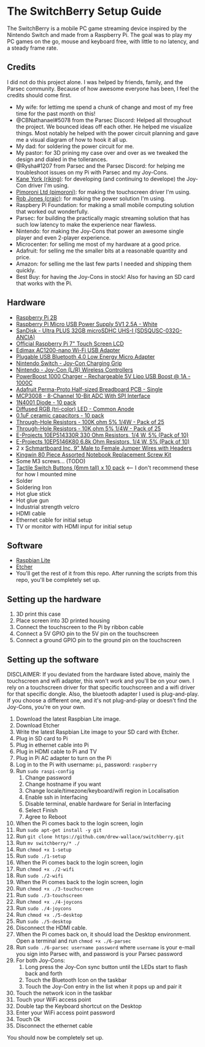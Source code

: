# The SwitchBerry Setup Guide
The SwitchBerry is a mobile PC game streaming device inspired by the Nintendo Switch and made from a Raspberry Pi. The goal was to play my PC games on the go, mouse and keyboard free, with little to no latency, and a steady frame rate.

## Credits
I did not do this project alone. I was helped by friends, family, and the Parsec community. Because of how awesome everyone has been, I feel the credits should come first.

  - My wife: for lettimg me spend a chunk of change and most of my free time for the past month on this!
  - @CBNathanael#5078 from the Parsec Discord: Helped all throughout the project. We bounced ideas off each other. He helped me visualize things. Most notably he helped with the power circuit planning and gave me a visual diagram of how to hook it all up.
  - My dad: for soldering the power circuit for me.
  - My pastor: for 3D prining my case over and over as we tweaked the design and dialed in the tollerances.
  - @Rysha#1207 from Parsec and the Parsec Discord: for helping me troubleshoot issues on my Pi with Parsec and my Joy-Cons.
  - [Kane York (riking)](https://github.com/riking/joycon): for developing (and continuing to develope) the Joy-Con driver I'm using.
  - [Pimoroni Ltd (pimoroni)](https://github.com/pimoroni/python-multitouch): for making the touchscreen driver I'm using.
  - [Rob Jones (craic)](https://github.com/craic/pi_power): for making the power solution I'm using.
  - Raspbery Pi Foundation: for making a small mobile computing solution that worked out wonderfully.
  - Parsec: for building the practically magic streaming solution that has such low latency to make the experience near flawless.
  - Nintendo: for making the Joy-Cons that power an awesome single player and even 2-player experience.
  - Microcenter: for selling me most of my hardware at a good price.
  - Adafruit: for selling me the smaller bits at a reasonable quantity and price.
  - Amazon: for selling me the last few parts I needed and shipping them quickly.
  - Best Buy: for having the Joy-Cons in stock! Also for having an SD card that works with the Pi.

## Hardware
  - [Raspberry Pi 2B](http://www.microcenter.com/product/473292/Raspberry_Pi_2_Model_B)
  - [Raspberry Pi Micro USB Power Supply 5V1 2.5A - White](http://www.microcenter.com/product/462652/Micro_USB_Power_Supply_5V1_25A_-_White)
  - [SanDisk - Ultra PLUS 32GB microSDHC UHS-I (SDSQUSC-032G-ANCIA)](http://www.bestbuy.com/site/sandisk-ultra-plus-32gb-microsdhc-uhs-i-memory-card-gray-red/3142635.p?skuId=3142635)
  - [Official Raspberry Pi 7" Touch Screen LCD](http://www.microcenter.com/product/462658/7_Touch_Screen_LCD)
  - [Edimax AC1200-nano Wi-Fi USB Adapter](https://www.amazon.com/gp/product/B01MY7PL10/ref=oh_aui_detailpage_o03_s00?ie=UTF8&psc=1)
  - [Plugable USB Bluetooth 4.0 Low Energy Micro Adapter](https://www.amazon.com/gp/product/B009ZIILLI/ref=oh_aui_detailpage_o02_s00?ie=UTF8&psc=1)
  - [Nintendo Switch - Joy-Con Charging Grip](https://www.amazon.com/gp/product/B01N33MFPK/ref=oh_aui_detailpage_o02_s00?ie=UTF8&psc=1)
  - [Nintendo - Joy-Con (L/R) Wireless Controllers](http://www.bestbuy.com/site/nintendo-joy-con-l-r-wireless-controllers-for-nintendo-switch-gray/5730705.p?skuId=5730705)
  - [PowerBoost 1000 Charger - Rechargeable 5V Lipo USB Boost @ 1A - 1000C](https://www.adafruit.com/product/2465)
  - [Adafruit Perma-Proto Half-sized Breadboard PCB - Single](https://www.adafruit.com/product/1609)
  - [MCP3008 - 8-Channel 10-Bit ADC With SPI Interface](https://www.adafruit.com/product/856)
  - [1N4001 Diode - 10 pack](https://www.adafruit.com/product/755)
  - [Diffused RGB (tri-color) LED - Common Anode](https://www.adafruit.com/product/159)
  - [0.1uF ceramic capacitors - 10 pack](https://www.adafruit.com/product/753)
  - [Through-Hole Resistors - 100K ohm 5% 1/4W - Pack of 25](https://www.adafruit.com/product/2787)
  - [Through-Hole Resistors - 10K ohm 5% 1/4W - Pack of 25](https://www.adafruit.com/product/2784)
  - [E-Projects 10EP514330R 330 Ohm Resistors, 1/4 W, 5% (Pack of 10)](https://www.amazon.com/gp/product/B00CVZ4134/ref=oh_aui_detailpage_o01_s00?ie=UTF8&psc=1)
  - [E-Projects 10EP5146K80 6.8k Ohm Resistors, 1/4 W, 5% (Pack of 10)](https://www.amazon.com/gp/product/B00CVZ4CLU/ref=oh_aui_detailpage_o00_s00?ie=UTF8&psc=1)
  - 2 x [Schmartboard Inc. 9" Male to Female Jumper Wires with Headers](http://www.microcenter.com/product/420048/9_Male_to_Female_Jumper_Wires_with_Headers)
  - [Kingwin 80 Piece Assorted Notebook Replacement Screw Kit](http://www.microcenter.com/product/429404/80_Piece_Assorted_Notebook_Replacement_Screw_Kit)
  - Some M3 screws... (TODO)
  - [Tactile Switch Buttons (6mm tall) x 10 pack](https://www.adafruit.com/product/1490) <-- I don't recommend these for how I mounted mine
  - Solder
  - Soldering Iron
  - Hot glue stick
  - Hot glue gun
  - Industrial strength velcro
  - HDMI cable
  - Ethernet cable for initial setup
  - TV or monitor with HDMI input for initial setup

## Software
  - [Raspbian Lite](https://www.raspberrypi.org/downloads/raspbian/)
  - [Etcher](https://etcher.io/)
  - You'll get the rest of it from this repo. After running the scripts from this repo, you'll be completely set up.

## Setting up the hardware
1. 3D print this case
1. Place screen into 3D printed housing
1. Connect the touchscreen to the Pi by ribbon cable
1. Connect a 5V GPIO pin to the 5V pin on the touchscreen
1. Connect a ground GPIO pin to the ground pin on the touchscreen

## Setting up the software
DISCLAIMER: If you deviated from the hardware listed above, mainly the touchscreen and wifi adapter, this won't work and you'll be on your own. I rely on a touchscreen driver for that specific touchscreen and a wifi driver for that specific dongle. Also, the bluetooth adapter I used is plug-and-play. If you choose a different one, and it's not plug-and-play or doesn't find the Joy-Cons, you're on your own.

1. Download the latest Raspbian Lite image.
1. Download Etcher
1. Write the latest Raspbian Lite image to your SD card with Etcher.
1. Plug in SD card to Pi
1. Plug in ethernet cable into Pi
1. Plug in HDMI cable to Pi and TV
1. Plug in Pi AC adapter to turn on the Pi
1. Log in to the Pi with username: `pi`, password: `raspberry`
1. Run `sudo raspi-config`
   1. Change password
   1. Change hostname if you want
   1. Change locale/timezone/keyboard/wifi region in Localisation
   1. Enable ssh in Interfacing
   1. Disable terminal, enable hardware for Serial in Interfacing
   1. Select Finish
   1. Agree to Reboot
1. When the Pi comes back to the login screen, login
1. Run `sudo apt-get install -y git`
1. Run `git clone https://github.com/drew-wallace/switchberry.git`
1. Run `mv switchberry/* ./`
1. Run `chmod +x 1-setup`
1. Run `sudo ./1-setup`
1. When the Pi comes back to the login screen, login
1. Run `chmod +x ./2-wifi`
1. Run `sudo ./2-wifi`
1. When the Pi comes back to the login screen, login
1. Run `chmod +x ./3-touchscreen`
1. Run `sudo ./3-touchscreen`
1. Run `chmod +x ./4-joycons`
1. Run `sudo ./4-joycons`
1. Run `chmod +x ./5-desktop`
1. Run `sudo ./5-desktop`
1. Disconnect the HDMI cable.
1. When the Pi comes back on, it should load the Desktop environment. Open a terminal and run `chmod +x ./6-parsec`
1. Run `sudo ./6-parsec username password` where `username` is your e-mail you sign into Parsec with, and password is your Parsec password
1. For both Joy-Cons:
   1. Long press the Joy-Con sync button until the LEDs start to flash back and forth
   1. Touch the Bluetooth Icon on the taskbar
   1. Touch the Joy-Con entry in the list when it pops up and pair it
1. Touch the network icon in the taskbar
1. Touch your WiFi access point
1. Double tap the Keyboard shortcut on the Desktop
1. Enter your WiFi access point password
1. Touch Ok
1. Disconnect the ethernet cable

You should now be completely set up.
